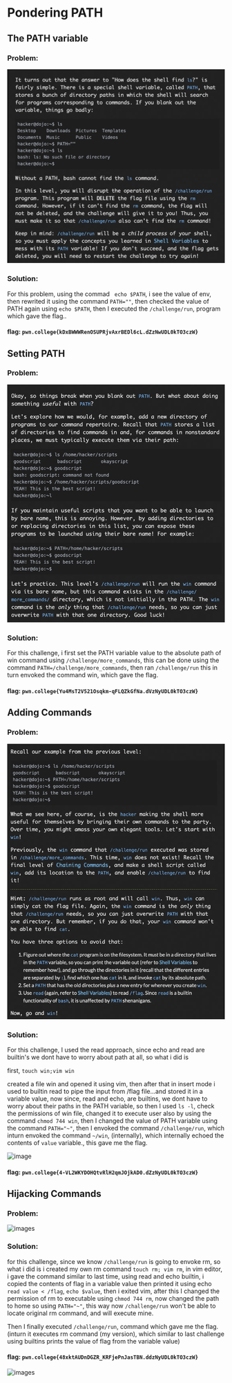 # **Pondering PATH**

## The PATH variable

### Problem:
![image](images/PATH1.png)

### Solution:

For this problem, using the commad ``` echo $PATH```, i see the value of env, then rewrited it using the command ```PATH=""```, then checked the value of PATH again using ```echo $PATH```, then I executed the ```/challenge/run```, program which gave the flag..

#### flag: ```pwn.college{kDxBWWWRenOSUPRjvAxrBEDl6cL.dZzNwUDL0kTO3czW}```

## Setting PATH

### Problem:
![image](images/PATH2.png)

### Solution:
For this challenge, i first set the PATH variable value to the absolute path of win command using ```/challenge/more_commands```, this can be done using the command ```PATH=/challenge/more_commands```, then ran ```/challenge/run``` this in turn envoked the command win, which gave the flag.

#### flag: ```pwn.college{Yu4MsT2V521Osqkm-qFLQZkGfNa.dVzNyUDL0kTO3czW}```

## Adding Commands

### Problem:

![images](images/PATH3.png)

### Solution:

For this challenge, I used the read approach, since echo and read are builtin's we dont have to worry about path at all, so what i did is 

first,
```touch win;vim win```

created a file win and opened it using vim, then after that in insert mode i used to builtin read to pipe the input from /flag file...and stored it in a variable value, now since, read and echo, are builtins, we dont have to worry about their paths in the PATH variable, so then I used ```ls -l```, check the permissions of win file, changed it to execute user also by using the command ```chmod 744 win```, then I changed the value of PATH variable using the command ```PATH="~"```, then I envoked the command ```/challenge/run```, which inturn envoked the command ```~/win```, (internally), which internally echoed the contents of ```value``` variable., this gave me the flag.

![image](images/PATH3sol.png)

#### flag: ```pwn.college{4-VL2WKYDOHQtvRlH2qmJOjkAD0.dZzNyUDL0kTO3czW}```

## Hijacking Commands

### Problem: 
![images](images/PATH4.png)

### Solution:

for this challenge, since we know ```/challenge/run``` is going to envoke rm, so what i did is i created my own rm command ```touch rm; vim rm```, in vim editor, i gave the command similar to last time, using read and echo builtin, i copied the contents of flag in a variable value then printed it using echo
```read value < /flag```, ```echo $value```, then i exited vim, after this I changed the permission of rm to executable using ```chmod 744 rm```, now changed the path to home so using ```PATH="~"```, this way now ```/challenge/run``` won't be able to locate original rm command, and will execute mine. 

Then I finally executed ```/challenge/run```, command which gave me the flag.
(inturn it executes rm command (my version), which similar to last challenge using builtins prints the value of flag from the variable value)

#### flag: ```pwn.college{48xktAUDnDGZR_KRFjePnJasTBN.ddzNyUDL0kTO3czW}```

![images](images/PATH4sol.png)